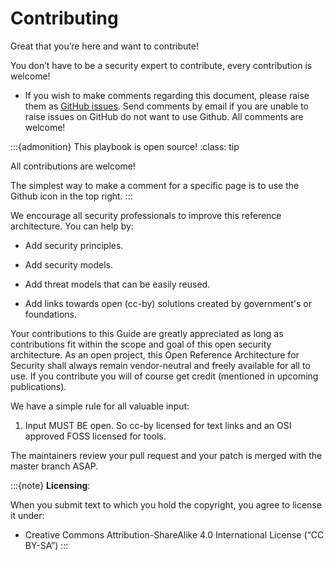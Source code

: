 # Contributing

Great that you’re here and want to contribute!

You don’t have to be a security expert to contribute, every contribution is welcome!

* If you wish to make comments regarding this document, please raise them as [GitHub issues](https://github.com/nocomplexity/SecurityArchitecture). Send comments by email if you are unable to raise issues on GitHub do not want to use Github. All comments are welcome!


:::{admonition} This playbook is open source!
:class: tip

All contributions are welcome!

The simplest way to make a comment for a specific page is to use the Github icon in the top right.
:::

We encourage all security professionals to improve this reference architecture. You can help by:

* Add security principles.

* Add security  models.

* Add threat models that can be easily reused.

* Add links towards open (cc-by) solutions created by government's or foundations.

  
Your contributions to this Guide are greatly appreciated as long as contributions fit within the scope and goal of this open security architecture. As an open project, this Open Reference Architecture for Security shall always remain vendor-neutral and freely available for all to use. If you contribute you will of course get credit (mentioned in upcoming publications).

We have a simple rule for all valuable input:
1. Input MUST BE open. So cc-by licensed for text links and an OSI approved FOSS licensed for tools.

The maintainers review your pull request and your patch is merged with the master branch ASAP.

:::{note}
**Licensing**:

When you submit text to which you hold the copyright, you agree to license it under:

*    Creative Commons Attribution-ShareAlike 4.0 International License (“CC BY-SA”)
:::

